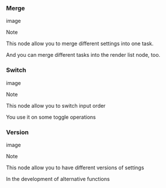 <!-- panels:start -->

<!-- div:title-panel -->

### Merge

<!-- div:left-panel -->

image

<!-- div:right-panel -->

> [!NOTE]
> This node allow you to merge different settings into one task.
>
> And you can merge different tasks into the render list node, too.

<!-- panels:end -->

<!-- panels:start -->

<!-- div:title-panel -->

### Switch

<!-- div:left-panel -->

image

<!-- div:right-panel -->

> [!NOTE]
> This node allow you to switch input order
>
> You use it on some toggle operations

<!-- panels:end -->

<!-- panels:start -->

<!-- div:title-panel -->

### Version

<!-- div:left-panel -->

image

<!-- div:right-panel -->

> [!NOTE]
> This node allow you to have different versions of settings
>
> In the development of alternative functions

<!-- panels:end -->








